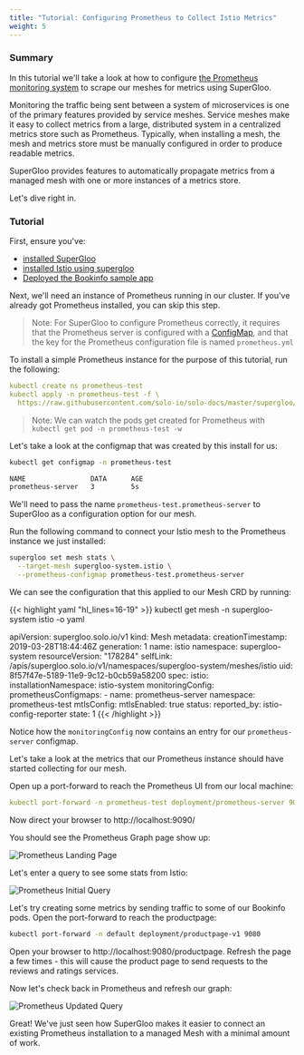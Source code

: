 ```yaml
---
title: "Tutorial: Configuring Prometheus to Collect Istio Metrics"
weight: 5
---
```


### Summary

In this tutorial we'll take a look at how to configure [the Prometheus monitoring system](https://prometheus.io/) to scrape our meshes for metrics using SuperGloo.

Monitoring the traffic being sent between a system of microservices is one of the primary features provided by service meshes. Service meshes make it easy to collect
 metrics from a large, distributed system in a centralized metrics store such as Prometheus. Typically, when installing a mesh, the mesh and metrics store must be manually configured in order to produce readable metrics.
 
SuperGloo provides features to automatically propagate metrics from a managed mesh with one or more instances of a metrics store. 

Let's dive right in.

### Tutorial

First, ensure you've:

- [installed SuperGloo](../../installation)
- [installed Istio using supergloo](../install)
- [Deployed the Bookinfo sample app](../bookinfo)

Next, we'll need an instance of Prometheus running in our cluster. If you've already got Prometheus installed, you can skip this step.

> Note: For SuperGloo to configure Prometheus correctly, it requires that the Prometheus server is configured with a 
> [ConfigMap](https://kubernetes.io/docs/tasks/configure-pod-container/configure-pod-configmap/), and that the
> key for the Prometheus configuration file is named `prometheus.yml` 

To install a simple Prometheus instance for the purpose of this tutorial, run the following:

```yaml
kubectl create ns prometheus-test
kubectl apply -n prometheus-test -f \
  https://raw.githubusercontent.com/solo-io/solo-docs/master/supergloo/exampeles/prometheus/prometheus-demo.yaml
```

> Note: We can watch the pods get created for Prometheus with `kubectl get pod -n prometheus-test -w`
 
Let's take a look at the configmap that was created by this install for us:

```bash
kubectl get configmap -n prometheus-test

NAME                DATA      AGE
prometheus-server   3         5s
```

We'll need to pass the name `prometheus-test.prometheus-server` to SuperGloo as a configuration option for our mesh.

Run the following command to connect your Istio mesh to the Prometheus instance we just installed:

```bash
supergloo set mesh stats \
  --target-mesh supergloo-system.istio \
  --prometheus-configmap prometheus-test.prometheus-server
```

We can see the configuration that this applied to our Mesh CRD by running:

{{< highlight yaml "hl_lines=16-19" >}}
kubectl get mesh -n supergloo-system istio -o yaml

apiVersion: supergloo.solo.io/v1
kind: Mesh
metadata:
  creationTimestamp: 2019-03-28T18:44:46Z
  generation: 1
  name: istio
  namespace: supergloo-system
  resourceVersion: "178284"
  selfLink: /apis/supergloo.solo.io/v1/namespaces/supergloo-system/meshes/istio
  uid: 8f57f47e-5189-11e9-9c12-b0cb59a58200
spec:
  istio:
    installationNamespace: istio-system
  monitoringConfig:
    prometheusConfigmaps:
    - name: prometheus-server
      namespace: prometheus-test
  mtlsConfig:
    mtlsEnabled: true
status:
  reported_by: istio-config-reporter
  state: 1
{{< /highlight >}}

Notice how the `monitoringConfig` now contains an entry for our `prometheus-server` configmap.

Let's take a look at the metrics that our Prometheus instance should have started collecting for our mesh.

Open up a port-forward to reach the Prometheus UI from our local machine:

```yaml
kubectl port-forward -n prometheus-test deployment/prometheus-server 9090
```

Now direct your browser to http://localhost:9090/

You should see the Prometheus Graph page show up:

![Prometheus Landing Page](../../img/prometheus-landing-page.png "Prometheus Landing Page")

Let's enter a query to see some stats from Istio:

![Prometheus Initial Query](../../img/prometheus-initial-query.png "Prometheus Initial Query")

Let's try creating some metrics by sending traffic to some of our Bookinfo pods. Open the port-forward to 
reach the productpage:

```bash
kubectl port-forward -n default deployment/productpage-v1 9080
```

Open your browser to http://localhost:9080/productpage. Refresh the page a few times - 
this will cause the product page to send requests to the reviews and ratings services.

Now let's check back in Prometheus and refresh our graph:

![Prometheus Updated Query](../../img/prometheus-updated-query.png "Prometheus Updated Query")

Great! We've just seen how SuperGloo makes it easier to connect an existing Prometheus installation
to a managed Mesh with a minimal amount of work. 